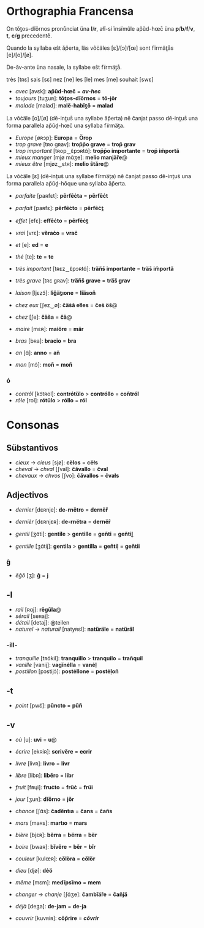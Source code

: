 # Orthographia Francensa

On tǒt̯os-dĭǒrnos pronůnciat üna **l**/**r**, ałĭ-si ïnsïmûle ap̆ŭd-hœc̄ üna **p**/**b**/**f**/**v**, **t**, **c**/**g** precedentȇ.

Quando la syllaba eŝt ǎp̆erta, läs võċäles [ɛ]/[ɔ]/[œ] sont fïrmät̯ås [e]/[o]/[ø].

De-ăv-ante üna nasale, la syllabe eŝt fïrmät̯å.

très [tʀɛ]
sais [sɛ]
nez <pl nez> [ne]
les [le]
mes [me]
souhait [swɛ]

* *avec* [avɛk]: **ap̆ŭd-hœc̄** = ***av-hec***
* *toujours* [tuʒuʀ]: **tǒt̯os-dĭǒrnos** = **tǒ-jǒr**
* *malade* [malad]: **malĕ-habĭt̯ȏ** = **malad**

La võċäle [o]/[ø] (dĕ-int̯us̄ una syllabe ǎp̆erta) nĕ ĉanjat passo dĕ-int̯us̄ una forma parallela ap̆ŭd̯-hœc̄ una syllaba fïrmät̯a.

* *Europe* [øʀɔp]: **Europa** = **Örop**
* *trop grave* [tʀo gʀav]: **trop̆p̆o grave** = **trop̆ grav**
* *trop important* [tʀop‿ɛ͂pɔʀtɑ͂]: **trop̄p̄o importante** = **trop̄ im̃portã**
* *mieux manger* [mjø mɑ̃ʒe]: **melio manjär̆e**@
* *mieux être* [mjøz‿ɛtʀ]: **melio ŝtăre**@

La võċäle [ɛ] (dĕ-int̯us̄ una syllabe fïrmät̯a) nĕ ĉanjat passo dĕ-int̯us̄ una forma parallela ap̆ŭd̯-hŏque una syllaba ǎp̆erta.

* *parfaite* [paʀfɛt]: **pȇrfȇċta** = **pȇrfȇċt**
* *parfait* [paʀfɛ]: **pȇrfȇċto** = **pȇrfȇċt̯**
* *effet* [efɛ]: **effȇċto** = **pȇrfȇċt̯**
* *vrai* [vrɛ]: **vĕraċo** = **vraċ**
* *et* [e]: **ed** = **e**
* *thé* [te]: **te** = **te**
* *très important* [tʀɛz‿ɛ͂pɔʀtɑ͂]: **trän̆s̄ importante** = **träs̄ im̃portã**
* *très grave* [tʀɛ gʀav]: **trän̆s̆ grave** = **träs̆ grav**

* *laison* [ljɛzɔ͂]: **liğät̯ıone** = **liäsoñ**

* *chez eux* [ʃez‿ø]: **ĉäs̄ă ełles** = **ĉes̄ ös̆**@
* *chez* [ʃe]: **ĉäs̆a** = **ĉä**@

* *maire* [mɛʀ]: **maiŏre** = **mär**
* *bras* [bʀa]: **bracio** = **bra**

* *an* [ɑ͂]: **anno** = **añ**
* *mon* [mɔ͂]: **moñ** = **moñ**

### ó

* *contrôl* [kɔ͂tʀol]: **contrótŭlo** > **contróllo** = **coñtról**
* *rôle* [rol]: **rótŭlo** > **róllo** = **ról**

# Consonas

## Sübstantivos

* *cieux* → *cieus* [sjø]: **cëlos** = **cëłs**
* *cheval* → *chval* [ʃval]: **ĉăvallo** = **ĉval**
* *chevaux* → *chvos* [ʃvo]: **ĉăvallos** = **ĉvałs**

## Adjectivos

* *dernier* [dɛʀnje]: **de-rnëtro** = **dernër̆**
* *dernièr* [dɛʀnjɛʀ]: **de-rnëtra** = **dernër̄**

* *gentil* [ʒɑ͂ti]: **gentile** > **gentille** = **geñti** = **geñtil̮**
* *gentille* [ʒɑ͂tij]: **gentila** > **gentilla** = **geñtiḷ** = **geñtii**

### ĝ

* *ĕĝŏ* [ʒ]: **ĝ** = **j**

## -l

* *rail* [ʀɑj]: **rȇgŭla**@
* *sérail* [seʀaj]:
* *détail* [detaj]: @teilen
* *naturel* → *naturail* [natyʀɛl]: **natüräle** = **natüräl**

### -ill-

* *tranquille* [tʀɑ͂kil]: **tranquillo** > **tranquilo** = **trañquil**
* *vanille* [vanij]: **vagĭnėlla** = **vanėḷ**
* *postillon* [pɔstijɔ͂]: **postėllone** = **postėḷoñ**

## -t

* *point* [pwɛ̃]: **pũncto** = **pũñ**

## -v

* *où* [u]: **uvi** = **u**@
* *écrire* [ekʀiʀ]: **scrivĕre** = **ecrir**

* *livre* [livʀ]: **livro** = **livr**
* *libre* [libʀ]: **libĕro** = **libr**

* *fruit* [fʀɥi]: **fruċto** = **früċ** = **früi**
* *jour* [ʒuʀ]: **dĭǒrno** = **jǒr**
* *chance* [ʃɑ͂s]: **ĉadĕntıa** = **ĉans** = **ĉañs**
* *mars* [maʀs]: **martıo** = **mars**
* *bière* [bjɛʀ]: **bẽrra** = **bërra** = **bër**
* *boire* [bwaʀ]: **bĭvẽre** = **bẽr** = **bĩr**
* *couleur* [kulœʀ]: **cǒlöra** = **cǒlör**
* *dieu* [djø]: **dėö**
* *même* [mɛm]: **medĭpsĭmo** = **mem**

* *changer* → *chanje* [ʃɑ͂ʒe]: **ĉambĭär̆e** = **ĉañjä**

* *déjà* [deʒa]: **de-jam** = **de-ja**
* *couvrir* [kuvʀiʀ]: **cǒp̆rire** = ***cǒvrir***

